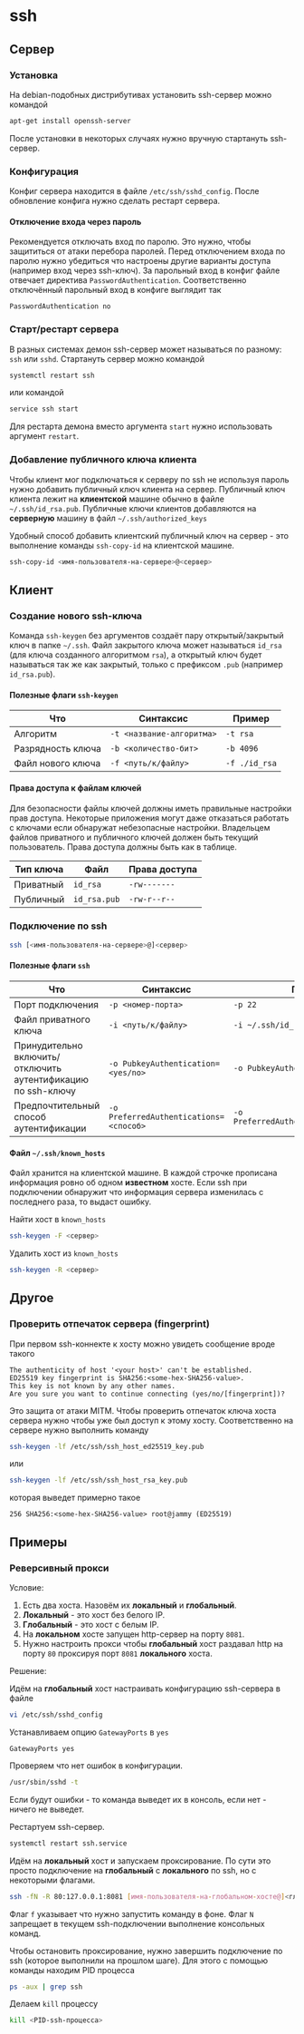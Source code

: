 # ssh

## Сервер

### Установка

На debian-подобных дистрибутивах установить ssh-сервер можно командой

```sh
apt-get install openssh-server
```

После установки в некоторых случаях нужно вручную стартануть ssh-сервер.

### Конфигурация

Конфиг сервера находится в файле `/etc/ssh/sshd_config`.
После обновление конфига нужно сделать рестарт сервера.

#### Отключение входа через пароль

Рекомендуется отключать вход по паролю. Это нужно, чтобы защититься от атаки перебора паролей.
Перед отключением входа по паролю нужно убедиться что настроены другие варианты доступа (например вход через ssh-ключ).
За парольный вход в конфиг файле отвечает директива `PasswordAuthentication`.
Соответственно отключённый парольный вход в конфиге выглядит так

```
PasswordAuthentication no
```

### Старт/рестарт сервера

В разных системах демон ssh-сервер может называться по разному: `ssh` или `sshd`.
Стартануть сервер можно командой

```sh
systemctl restart ssh
```

или командой

```sh
service ssh start
```

Для рестарта демона вместо аргумента `start` нужно использовать аргумент `restart`.

### Добавление публичного ключа клиента

Чтобы клиент мог подключаться к серверу по ssh не используя пароль нужно добавить публичный ключ клиента на сервер.
Публичный ключ клиента лежит на **клиентской** машине обычно в файле `~/.ssh/id_rsa.pub`.
Публичные ключи клиентов добавляются на **серверную** машину в файл `~/.ssh/authorized_keys`

Удобный способ добавить клиентский публичный ключ на сервер - это выполнение команды `ssh-copy-id` на клиентской машине.

```sh
ssh-copy-id <имя-пользователя-на-сервере>@<сервер>
```

## Клиент

### Создание нового ssh-ключа

Команда `ssh-keygen` без аргументов создаёт пару открытый/закрытый ключ в папке `~/.ssh`.
Файл закрытого ключа может называться `id_rsa` (для ключа созданного алгоритмом `rsa`),
а открытый ключ будет называться так же как закрытый, только с префиксом `.pub` (например `id_rsa.pub`).

#### Полезные флаги `ssh-keygen`

| Что               | Синтаксис                 | Пример        |
|-------------------|---------------------------|---------------|
| Алгоритм          | `-t <название-алгоритма>` | `-t rsa`      |
| Разрядность ключа | `-b <количество-бит>`     | `-b 4096`     |
| Файл нового ключа | `-f <путь/к/файлу>`       | `-f ./id_rsa` |

#### Права доступа к файлам ключей

Для безопасности файлы ключей должны иметь правильные настройки прав доступа.
Некоторые приложения могут даже отказаться работать с ключами если обнаружат небезопасные настройки.
Владельцем файлов приватного и публичного ключей должен быть текущий пользователь.
Права доступа должны быть как в таблице.

| Тип ключа | Файл         | Права доступа |
|-----------|--------------|---------------|
| Приватный | `id_rsa`     | `-rw-------`  |
| Публичный | `id_rsa.pub` | `-rw-r--r--`  |

### Подключение по ssh

```sh
ssh [<имя-пользователя-на-сервере>@]<сервер>
```

#### Полезные флаги `ssh`

| Что                                                          | Синтаксис                              | Пример                                 |
|--------------------------------------------------------------|----------------------------------------|----------------------------------------|
| Порт подключения                                             | `-p <номер-порта>`                     | `-p 22`                                |
| Файл приватного ключа                                        | `-i <путь/к/файлу>`                    | `-i ~/.ssh/id_rsa`                     |
| Принудительно включить/отключить аутентификацию по ssh-ключу | `-o PubkeyAuthentication=<yes/no>`     | `-o PubkeyAuthentication=no`           |
| Предпочтительный способ аутентификации                       | `-o PreferredAuthentications=<способ>` | `-o PreferredAuthentications=password` |

#### Файл `~/.ssh/known_hosts`

Файл хранится на клиентской машине. В каждой строчке прописана информация ровно об одном **известном** хосте.
Если ssh при подключении обнаружит что информация сервера изменилась с последнего раза, то выдаст ошибку.

Найти хост в `known_hosts`

```sh
ssh-keygen -F <сервер>
```

Удалить хост из `known_hosts`

```sh
ssh-keygen -R <сервер>
```

## Другое

### Проверить отпечаток сервера (fingerprint)

При первом ssh-коннекте к хосту можно увидеть сообщение вроде такого

```
The authenticity of host '<your host>' can't be established.
ED25519 key fingerprint is SHA256:<some-hex-SHA256-value>.
This key is not known by any other names.
Are you sure you want to continue connecting (yes/no/[fingerprint])?
```

Это защита от атаки MITM. Чтобы проверить отпечаток ключа хоста сервера
нужно чтобы уже был доступ к этому хосту.
Соответственно на сервере нужно выполнить команду

```sh
ssh-keygen -lf /etc/ssh/ssh_host_ed25519_key.pub
```

или

```sh
ssh-keygen -lf /etc/ssh/ssh_host_rsa_key.pub
```

которая выведет примерно такое

```
256 SHA256:<some-hex-SHA256-value> root@jammy (ED25519)
```

## Примеры

### Реверсивный прокси

Условие:

1. Есть два хоста. Назовём их **локальный** и **глобальный**.
1. **Локальный** - это хост без белого IP.
1. **Глобальный** - это хост с белым IP.
1. На **локальном** хосте запущен http-сервер на порту `8081`.
1. Нужно настроить прокси чтобы **глобальный** хост раздавал http на порту `80`
   проксируя порт `8081` **локального** хоста.

Решение:

Идём на **глобальный** хост настраивать конфигурацию ssh-сервера в файле

```sh
vi /etc/ssh/sshd_config
```

Устанавливаем опцию `GatewayPorts` в `yes`

```
GatewayPorts yes
```

Проверяем что нет ошибок в конфигурации.

```sh
/usr/sbin/sshd -t
```

Если будут ошибки - то команда выведет их в консоль, если нет - ничего не выведет.

Рестартуем ssh-сервер.

```sh
systemctl restart ssh.service
```

Идём на **локальный** хост и запускаем проксирование.
По сути это просто подключение на **глобальный** с **локального** по ssh, но с некоторыми флагами.

```sh
ssh -fN -R 80:127.0.0.1:8081 [имя-пользователя-на-глобальном-хосте@]<глобальный-хост>
```

Флаг `f` указывает что нужно запустить команду в фоне.
Флаг `N` запрещает в текущем ssh-подключении выполнение консольных команд.

Чтобы остановить проксирование, нужно завершить подключение по ssh (которое выполнили на прошлом шаге).
Для этого с помощью команды находим PID процесса

```sh
ps -aux | grep ssh
```

Делаем `kill` процессу

```sh
kill <PID-ssh-процесса>
```

